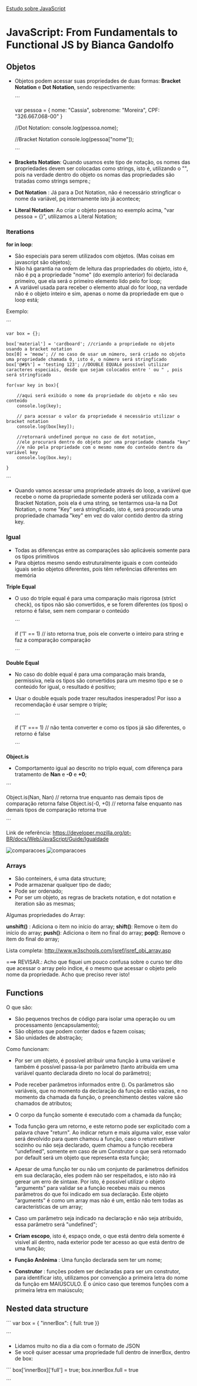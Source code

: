 [Estudo sobre JavaScript](/anotacoes.md)

# **JavaScript: From Fundamentals to Functional JS** by Bianca Gandolfo

## Objetos

* Objetos podem acessar suas propriedades de duas formas: **Bracket Notation** e **Dot Notation**, sendo respectivamente:

    ´´´

    var pessoa = {
        nome: "Cassia",
        sobrenome: "Moreira",
        CPF: "326.667.068-00"
    }

    //Dot Notation:
    console.log(pessoa.nome);

    //Bracket Notation
    console.log(pessoa["nome"]);


    ´´´

* **Brackets Notation**: Quando usamos este tipo de notação, os nomes das propriedades devem ser colocadas como strings, isto é, utilizando o "", pois na verdade dentro do objeto os nomas das propriedades são tratadas como strings sempre.;
* **Dot Notation** : Já para a Dot Notation, não é necessário stringficar o nome da variável, pq internamente isto já acontece;
* **Literal Notation**: Ao criar o objeto pessoa no exemplo acima, "var pessoa = {}", utilizamos a Literal Notation;

### Iterations

**for in loop**:
* São especiais para serem utilizados com objetos. (Mas coisas em javascript são objetos);
* Não há garantia na ordem de leitura das propriedades do objeto, isto é, não é pq a propriedade "nome" (do exemplo anterior) foi declarada primeiro, que ela será o primeiro elemento lido pelo for loop;
* A variável usada para receber o elemento atual do for loop,  na verdade não é o objeto inteiro e sim, apenas o nome da propriedade em que o loop está;

Exemplo:

´´´

    var box = {};

    box['material'] = 'cardboard'; //criando a propriedade no objeto usando a bracket notation
    box[0] = 'meow'; // no caso de usar um número, será criado no objeto uma propriedade chamada 0, isto é, o número será stringficado
    box['@#$%'] = 'testing 123'; //DOUBLE EQUALé possível utilizar caracteres especiais, desde que sejam colocados entre ' ou " , pois será stringficado
        
    for(var key in box){

        //aqui será exibido o nome da propriedade do objeto e não seu conteúdo
        console.log(key); 

        // para acessar o valor da propriedade é necessário utilizar o bracket notation
        console.log(box[key]); 

        //retornará undefined porque no caso de dot notation, 
        //ele procurará dentro do objeto por uma propriedade chamada "key" 
        //e não pela propriedade com o mesmo nome do conteúdo dentro da variável key
        console.log(box.key); 

    }


´´´

* Quando vamos acessar uma propriedade através do loop, a variável que recebe o nome da propriedade somente poderá ser utilizada com a Bracket Notation, pois ela é uma string, se tentarmos usa-la na Dot Notation, o nome "Key" será stringficado, isto é, será procurado uma propriedade chamada "key" em vez do valor contido dentro da string key.


### Igual

* Todas as diferenças entre as comparações são aplicáveis somente para os tipos primitivos
* Para objetos mesmo sendo estruturalmente iguais e com conteúdo iguais serão objetos diferentes, pois têm referências diferentes em memória

**Triple Equal**

* O uso do triple equal é para uma comparação mais rigorosa (strict check), os tipos não são convertidos, e se forem diferentes (os tipos) o retorno é false, sem nem comparar o conteúdo
  
    ´´´
    
    if ('1' == 1) // isto retorna true, pois ele converte o inteiro para string e faz a comparação comparação
    
    ´´´

**Double Equal**

* No caso do doble equal é para uma comparação mais branda, permissiva, nela os tipos são convertidos para um mesmo tipo e se o conteúdo for igual, o resultado é positivo;
* Usar o double equals pode trazer resultados inesperados! Por isso a recomendação é usar sempre o triple;

    ´´´

    if ('1' === 1) // não tenta converter e como os tipos já são diferentes, o retorno é false
    
    ´´´

**Object.is**

* Comportamento igual ao descrito no triplo equal, com diferença para tratamento de **Nan** e **-0** e **+0**;

´´´

Object.is(Nan, Nan) // retorna true enquanto nas demais tipos de comparação retorna false
Object.is(-0, +0) // retorna false enquanto nas demais tipos de comparação retorna true

´´´

Link de referência: https://developer.mozilla.org/pt-BR/docs/Web/JavaScript/Guide/Igualdade

![comparacoes](img/img1.png) 
![comparacoes](img/img2.png)
    
### Arrays

* São conteiners, é uma data structure;
* Pode armazenar qualquer tipo de dado;
* Pode ser ordenado;
* Por ser um objeto, as regras de brackets notation, e dot notation e iteration são as mesmas;

Algumas propriedades do Array:

**unshift()** : Adiciona o item no início do array;
**shift()**: Remove o item do início do array;
**push()**: Adiciona o item no final do array;
**pop()**: Remove o item do final do array;

Lista completa: http://www.w3schools.com/jsref/jsref_obj_array.asp

===>  REVISAR.: Acho que fiquei um pouco confusa sobre o curso ter dito que acessar o array pelo indice, é o mesmo que acessar o objeto pelo nome da propriedade. Acho que preciso rever isto!

## Functions

O que são:

* São pequenos trechos de código para isolar uma operação ou um processamento (encapsulamento);
* São objetos que podem conter dados e fazem coisas;
* São unidades de abstração;

Como funcionam:

* Por ser um objeto, é possível atribuir uma função à uma variável e também é possível passa-la por parâmetro (tanto atribuída em uma variável quanto declarada direto no local do parâmetro);
* Pode receber parâmetros informados entre (). Os parâmetros são variáveis, que no momento da declaração da função estão vazias, e no momento da chamada da função, o preenchimento destes valore são chamados de atributos;
* O corpo da função somente é executado com a chamada da função;
* Toda função gera um retorno, e este retorno pode ser explicitado com a palavra chave "return". Ao indicar return e mais alguma valor, esse valor será devolvido para quem chamou a função, caso o return estiver sozinho ou não seja declarado, quem chamou a função recebera "undefined", somente em caso de um Construtor o que será retornado por default será um objeto que representa esta função;
* Apesar de uma função ter ou não um conjunto de parâmetros definidos em sua declaração, eles podem não ser respeitados, e isto não irá gerear um erro de sintaxe. Por isto, é possível utilizar o objeto "arguments" para validar se a função recebeu mais ou menos parâmetros do que foi indicado em sua declaração. Este objeto "arguments" é como um array mas não é um, então não tem todas as características de um array;
* Caso um parâmetro seja indicado na declaração e não seja atribuido, essa parâmetro será "undefined";

* **Criam escopo**, isto é, espaço onde, o que está dentro dela somente é visível alí dentro, nada exterior pode ter acesso ao que está dentro de uma função;
* **Função Anônima** : Uma função declarada sem ter um nome;
* **Construtor** : funções podem ser declaradas para ser um construtor, para identificar isto, utilizamos por convenção a primeira letra do nome da função em MAIÚSCULO. É o único caso que teremos funções com a primeira letra em maiúsculo;  

## Nested data structure

´´´
var box = { 
    "innerBox": { 
        full: true
    }}


´´´

* Lidamos muito no dia a dia com o formato de JSON
* Se você quiser acessar uma propriedade full dentro de innerBox, dentro de box:

´´´
    box['innerBox]['full'] = true;
    box.innerBox.full = true

´´´